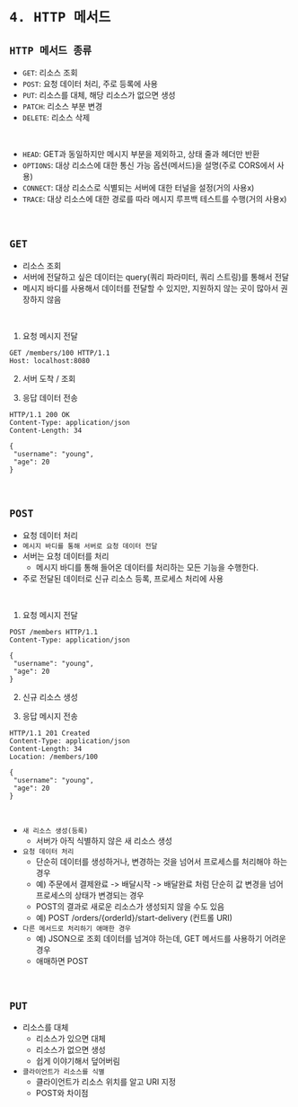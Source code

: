 # `4. HTTP 메서드`

## `HTTP 메서드 종류`

- `GET`: 리소스 조회
- `POST`: 요청 데이터 처리, 주로 등록에 사용
- `PUT`: 리소스를 대체, 해당 리소스가 없으면 생성
- `PATCH`: 리소스 부분 변경
- `DELETE`: 리소스 삭제

<br>

- `HEAD`: GET과 동일하지만 메시지 부분을 제외하고, 상태 줄과 헤더만 반환
- `OPTIONS`: 대상 리소스에 대한 통신 가능 옵션(메서드)을 설명(주로 CORS에서 사용)
- `CONNECT`: 대상 리소스로 식별되는 서버에 대한 터널을 설정(거의 사용x)
- `TRACE`: 대상 리소스에 대한 경로를 따라 메시지 루프백 테스트를 수행(거의 사용x)

<br>

## `GET`

- 리소스 조회
- 서버에 전달하고 싶은 데이터는 query(쿼리 파라미터, 쿼리 스트링)를 통해서 전달
- 메시지 바디를 사용해서 데이터를 전달할 수 있지만, 지원하지 않는 곳이 많아서 권장하지 않음
<br>

1. 요청 메시지 전달
```
GET /members/100 HTTP/1.1
Host: localhost:8080

```

2. 서버 도착 / 조회

3. 응답 데이터 전송
```
HTTP/1.1 200 OK
Content-Type: application/json
Content-Length: 34

{
 "username": "young",
 "age": 20
}
```

<br>

## `POST`

- 요청 데이터 처리
- `메시지 바디를 통해 서버로 요청 데이터 전달`
- 서버는 요청 데이터를 처리
  - 메시지 바디를 통해 들어온 데이터를 처리하는 모든 기능을 수행한다.
- 주로 전달된 데이터로 신규 리소스 등록, 프로세스 처리에 사용
<br>

1. 요청 메시지 전달
```
POST /members HTTP/1.1
Content-Type: application/json

{
 "username": "young",
 "age": 20
}
```

2. 신규 리소스 생성

3. 응답 메시지 전송
```
HTTP/1.1 201 Created
Content-Type: application/json
Content-Length: 34
Location: /members/100

{
 "username": "young",
 "age": 20
}
```
<br>

- `새 리소스 생성(등록)`
  - 서버가 아직 식별하지 않은 새 리소스 생성
- `요청 데이터 처리`
  - 단순히 데이터를 생성하거나, 변경하는 것을 넘어서 프로세스를 처리해야 하는 경우
  - 예) 주문에서 결제완료 -> 배달시작 -> 배달완료 처럼 단순히 값 변경을 넘어 프로세스의 상태가 변경되는 경우
  - POST의 결과로 새로운 리소스가 생성되지 않을 수도 있음
  - 예) POST /orders/{orderId}/start-delivery (컨트롤 URI)
- `다른 메서드로 처리하기 애매한 경우`
  - 예) JSON으로 조회 데이터를 넘겨야 하는데, GET 메서드를 사용하기 어려운 경우
  - 애매하면 POST
 
 <br>

## `PUT`

- 리소스를 대체
  - 리소스가 있으면 대체
  - 리소스가 없으면 생성
  - 쉽게 이야기해서 덮어버림
- `클라이언트가 리소스를 식별`
  - 클라이언트가 리소스 위치를 알고 URI 지정
  - POST와 차이점



